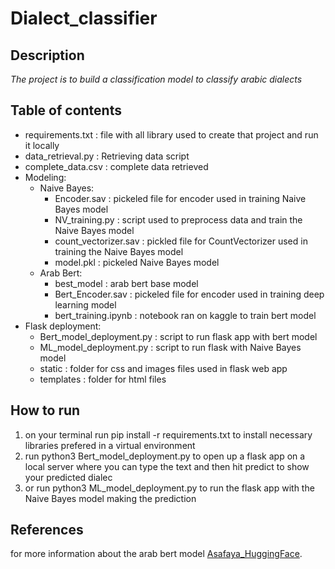 # Dialect_classifier

## Description
*The project is to build a classification model to classify arabic dialects*

## Table of contents
- requirements.txt : file with all library used to create that project and run it locally  
- data_retrieval.py : Retrieving data script
- complete_data.csv : complete data retrieved
- Modeling:
   - Naive Bayes:
      - Encoder.sav : pickeled file for encoder used in training Naive Bayes model
      - NV_training.py : script used to preprocess data and train the Naive Bayes model
      - count_vectorizer.sav : pickled file for CountVectorizer used in training the Naive Bayes model
      - model.pkl : pickeled Naive Bayes model
   - Arab Bert:
      - best_model : arab bert base model
      - Bert_Encoder.sav : pickeled file for encoder used in training deep learning model
      - bert_training.ipynb : notebook ran on kaggle to train bert model
- Flask deployment:
   - Bert_model_deployment.py : script to run flask app with bert model
   - ML_model_deployment.py : script to run flask with Naive Bayes model
   - static : folder for css and images files used in flask web app 
   - templates : folder for html files


## How to run
1. on your terminal run pip install -r requirements.txt to install necessary libraries prefered in a virtual environment
2. run python3 Bert_model_deployment.py to open up a flask app on a local server where you can type the text and then hit predict to show your predicted dialec
3. or run python3 ML_model_deployment.py to run the flask app with the Naive Bayes model making the prediction

## References 
for more information about the arab bert model [Asafaya_HuggingFace](https://huggingface.co/asafaya/bert-base-arabic).
